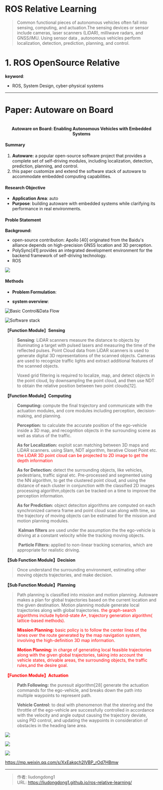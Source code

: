 # ROS Relative Learning


> Common functional pieces of autonomous vehicles often fall into sensing, computing, and actuation.The sensing devices or sensor include cameras, laser scanners (LiDAR), milliwave radars, and GNSS/IMU.  Using sensor data , autonomous vehicles perform localization, detection, prediction, planning, and control.

# 1. ROS OpenSource Relative


**keyword**:

- ROS, System Design, cyber-physical systems

------

# Paper: Autoware on Board

<div align=center>
<br/>
<b>Autoware on Board: Enabling Autonomous Vehicles with Embedded Systems</b>
</div>

#### Summary

1. **Autoware:** a popular open-source software project that provides a complete set of self-driving modules, including localization, detection, prediction, planning, and control.
2. this paper customize and extend the software stack of autoware to accommodate embedded computing capabilities.

#### Research Objective

  - **Application Area**:  auto
- **Purpose**:  building autoware with embedded systems while clarifying its performance in  real environments.

#### Proble Statement

**Background:** 

- open-source contribution:  Apollo [40] originated from the Baidu's alliance depends on high-precision GNSS location and 3D perception.
-  PolySync[41] provides an integrated development environment for the backend framework of self-driving technology.
- ROS

![](https://lddpicture.oss-cn-beijing.aliyuncs.com/picture/image-20200614073656730.png)

#### Methods

- **Problem Formulation**:

- **system overview**:

![Basic Control&Data Flow](https://lddpicture.oss-cn-beijing.aliyuncs.com/picture/image-20200614072728804.png)

![Software stack](https://lddpicture.oss-cn-beijing.aliyuncs.com/picture/image-20200614072905488.png)

【**Function Module**】**Sensing**

> **Sensing**:  LiDAR scanners measure the distance to objects by illuminating a target with pulsed lasers and measuring the time of the reflected pulses. Point Cloud data from LiDAR scanners is used to generate digital 3D representations of the scanned objects.  Cameras are used to recognize traffic lights and extract additional features of the scanned objects.
>
> Voxed grid filtering is required to localize, map, and detect objects in the point cloud, by downsampling the point cloud, and then use NDT to obtain the relative position between two point clouds[12].

**【Function Module】Computing**

> **Computing:** compute the final trajectory and communicate with the actuation modules, and core modules including perception, decision-making, and planning.

> **Perception:** to calculate the accurate position of the ego-vehicle inside a 3D map, and recognition objects in the surrounding scene as well as status of the traffic.
>
> **As for Localization:** exploit scan matching between 3D maps and LiDAR scanners. using Slam, NDT algorithm, Iterative Closet Point etc. <font color=red>the LiDAR 3D point cloud can be projected to 2D image to get the depth information</font>
>
> **As for Detection:**  detect the surrounding objects, like vehicles, pedestrians, traffic signal etc. Pre-processed and segmented using the NN algorithm, to get the clustered point cloud, and using the distance of each cluster in conjunction with the classified  2D images processing algorithm,objects can be tracked on a time to improve the perception information.
>
> **As for Prediction:** object deteciton algorithms are computed on each synchronized camera frame and point cloud scan along with time, so the trajectory of moving objects can be estimated for the mission and motion planning modules.
>
> ​		**Kalman filters** are used under the assumption the the ego-vehicle is driving at a constant velocity while the tracking moving objects.
>
> ​    	**Particle Filters:** applied to non-linear tracking scenarios, which are appropriate for realistic driving.

**【Sub Function Module】Decision**

> Once understand the surrounding environment, estimating other moving objects trajectories, and make decision.

**【Sub Function Module】Planning**

> Path planning is classified into mission and motion planning. Autoware makes a plan for global trajectories based on the current location and the given destination. Motion planning module generate local trajectories along with global trajectories. <font color=red>the graph-search algorithms include hybrid-state A*, trajectory generation algorithm( lattice-based methods).
>
> **Mission Planning:** basic policy is to follow the center lines of the lanes over the route generated by the map navigation system, involving the high-definition 3D map information.
>
> **Motion Planning:** in charge of generating local feasible trajectories along with the given global trajectories, taking into account the vehicle states, drivable areas, the surrounding objects, the traffic rules,and the desire goal.

**【Function Module】Actuation**

> **Path Following:** the puresuit algorithm[28] generate the actuation commands for the ego-vehicle, and breaks down the path into multiple waypoints to represent path.
>
> **Vehicle Control:** to deal with phenomenon that the steering and the throttle of the ego-vehicle are successfully controlled in accordance with the velocity and angle output causing the trajectory deviate, using PID control, and updating the waypoints in consideration of obstacles in the heading lane area.

![](https://lddpicture.oss-cn-beijing.aliyuncs.com/picture/image-20200614091914605.png)

![](https://lddpicture.oss-cn-beijing.aliyuncs.com/picture/image-20200614082848509.png)



![](https://lddpicture.oss-cn-beijing.aliyuncs.com/picture/image-20200625164643570.png)

https://mp.weixin.qq.com/s/XxEakqch2lVBP_rOd7HBmw

---

> 作者: liudongdong1  
> URL: https://liudongdong1.github.io/ros-relative-learning/  

